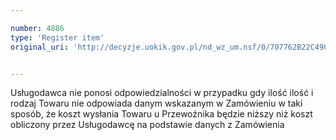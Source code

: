 ```yaml
---

number: 4886
type: 'Register item'
original_uri: 'http://decyzje.uokik.gov.pl/nd_wz_um.nsf/0/707762B22C4903E5C1257B8A00344B95?OpenDocument'


---
```


Usługodawca nie ponosi odpowiedzialności w przypadku gdy ilość ilość i rodzaj Towaru nie odpowiada danym wskazanym w Zamówieniu w taki sposób, że koszt wysłania Towaru u Przewoźnika będzie niższy niż koszt obliczony przez Usługodawcę na podstawie danych z Zamówienia
